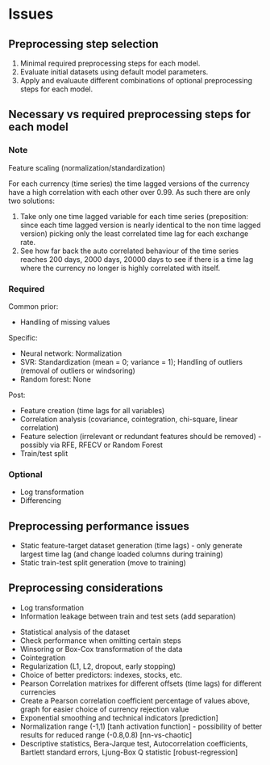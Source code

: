 # Issues

## Preprocessing step selection

1. Minimal required preprocessing steps for each model.
2. Evaluate initial datasets using default model parameters.
3. Apply and evaluaute different combinations of optional preprocessing steps for each model.

## Necessary vs required preprocessing steps for each model

### Note

Feature scaling (normalization/standardization)

For each currency (time series) the time lagged versions of the currency have a high correlation with each other over 0.99. As such there are only two solutions:
1. Take only one time lagged variable for each time series (preposition: since each time lagged version is nearly identical to the non time lagged version) picking only the least correlated time lag for each exchange rate.
2. See how far back the auto correlated behaviour of the time series reaches 200 days, 2000 days, 20000 days to see if there is a time lag where the currency no longer is highly correlated with itself.

### Required

Common prior:
- Handling of missing values

Specific:
- Neural network: Normalization
- SVR: Standardization (mean = 0; variance = 1); Handling of outliers (removal of outliers or windsoring) 
- Random forest: None

Post:
- Feature creation (time lags for all variables)
- Correlation analysis (covariance, cointegration, chi-square, linear correlation)
- Feature selection (irrelevant or redundant features should be removed) - possibly via RFE, RFECV or Random Forest
- Train/test split

### Optional

- Log transformation
- Differencing

## Preprocessing performance issues

+ Static feature-target dataset generation (time lags) - only generate largest time lag (and change loaded columns during training)
+ Static train-test split generation (move to training)

## Preprocessing considerations

+ Log transformation
+ Information leakage between train and test sets (add separation)
- Statistical analysis of the dataset
- Check performance when omitting certain steps
- Winsoring or Box-Cox transformation of the data
- Cointegration
- Regularization (L1, L2, dropout, early stopping)
- Choice of better predictors: indexes, stocks, etc.
- Pearson Correlation matrixes for different offsets (time lags) for different currencies
- Create a Pearson correlation coefficient percentage of values above, graph for easier choice of currency rejection value
- Exponential smoothing and technical indicators [prediction]
- Normalization range (-1,1) [tanh activation function] - possibility of better results for reduced range (-0.8,0.8) [nn-vs-chaotic]
- Descriptive statistics, Bera-Jarque test, Autocorrelation coefficients, Bartlett standard errors, Ljung-Box Q statistic [robust-regression]

